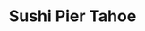 ---
layout: place
title: "Sushi Pier Tahoe"
permalink: /nevada/stateline/sushi-pier-tahoe.html
stateAbbr: NV
stateName: Nevada
cityName: Stateline
seo:
  name: "Sushi Pier Tahoe"
  type: Restaurant
  links: http://tahoesushipier.com/
description: "Looking for sushi in Stateline, Nevada? Check out Sushi Pier Tahoe for a delightful Japanese dining experience. Enjoy a variety of sushi and other dishes in ..."
place_id: ChIJaR_MrYWamYARGlO6c0kaV1o
photos:
  - name: >-
      places/ChIJaR_MrYWamYARGlO6c0kaV1o/photos/AeeoHcIOmjZFZaliMx7QiMvwQIYkEoK74tciYlie28f0T7eP_Nj2clQFsQgA3EviMy_TsevpFkYLQ8oYGsTAwkcCsTp0AtaqX33ToQNNh4g3g6Y1OefHjvv3qoHF35ly1WspmJtcM_W-hHaHF5adgBkHjvOXopB09eHdzpPGcBZZ3UbwY4G2Z3silxFota52BWRwtWC3f7U-QqxZm4BbOJOIrnq4nnJ4aYer9GRdWG0ON7BOxwPM0543MQVt-78k-223oOVgOLYBGotuMYlZ8eXU_SNGrf63xWRHFWJ-AidBKKOFvw
    widthPx: 768
    heightPx: 576
    authorAttributions:
      - displayName: Sushi Pier Tahoe
        uri: https://maps.google.com/maps/contrib/101859757002966379877
        photoUri: >-
          https://lh3.googleusercontent.com/a/ACg8ocIWbfmkiON7kCXZjSzBc40uppQLQjEyGgh4NqkJJd2LHtlf7g=s100-p-k-no-mo
    flagContentUri: >-
      https://www.google.com/local/imagery/report/?cb_client=maps_api_places.places_api&image_key=!1e10!2sAF1QipM2-SR_n-pnFhBe4HntbqiHW26FCWtAu2IMF3Ec&hl=en-US
    googleMapsUri: >-
      https://www.google.com/maps/place//data=!3m4!1e2!3m2!1sAF1QipM2-SR_n-pnFhBe4HntbqiHW26FCWtAu2IMF3Ec!2e10!4m2!3m1!1s0x80999a85adcc1f69:0x5a571a4973ba531a
  - name: >-
      places/ChIJaR_MrYWamYARGlO6c0kaV1o/photos/AeeoHcIv_PfYG4bMPkPwWDg-_ZoRaRnP-UBtdv-dgUd4r9XhYnBokelg9g2qeSyEqZFNAyKeeLtKlKlf6K6_1w32nezyvS3dqNWw-L7_U5O6ukP6T4SDEaH1XxW5FmbNJLYFFHFMsGf4dzwI-_z_FJqgUr93hMR1bSjVPh5EE-Lbz_TTXhI0HeJNS_wmrMeUR69Yvd17Gjw4TgGs1nKpOFJp51T_uB4NWaS6_65-2uQyxFOe43K9NphQwY39GL8kCSf1Vb3gTBAwgW3o2Hi2yv7TmzoH1fW7s3TY_N0J9RINjHuBV6YVl74MtETvl-a7peEUTvWw7-M8twzjofPvxAkDAl5MGzj12sS3R6bIUu8kw5IMa0K6TTLATYtO5xxvg9byS7hVHiUhJjMXkFefFQwI4kgnBtbub-HIJMs1hq_57hoDwQ
    widthPx: 4032
    heightPx: 1908
    authorAttributions:
      - displayName: Winnie Hsu
        uri: https://maps.google.com/maps/contrib/103793057661244951775
        photoUri: >-
          https://lh3.googleusercontent.com/a-/ALV-UjWN--05W6G0N4vO-ww4BtUEEqXtyZn2AZM9GEJ1kIg51bVK-2KyXg=s100-p-k-no-mo
    flagContentUri: >-
      https://www.google.com/local/imagery/report/?cb_client=maps_api_places.places_api&image_key=!1e10!2sCIHM0ogKEICAgIDyjuPxGA&hl=en-US
    googleMapsUri: >-
      https://www.google.com/maps/place//data=!3m4!1e2!3m2!1sCIHM0ogKEICAgIDyjuPxGA!2e10!4m2!3m1!1s0x80999a85adcc1f69:0x5a571a4973ba531a
  - name: >-
      places/ChIJaR_MrYWamYARGlO6c0kaV1o/photos/AeeoHcJAHwBCoUo7TN0aUCnKoNBZxxSUvf04dgg2WTr_VCp_WSCsE_WSSVEjS8Y0e-wm3kODXwULd8YRzUUX5goCtgcpKipWNSsFHcOofzrNlz3mxUG2MplxCZCS5a96wnGUlMvuu2N0R4o9Q4PsnX5c8Bu2APoxjIjfBl2b0vnR2Ext3NW_O3QNJSh0yOSPN26jDbKKva7jkInCyi9jWhEirt0OXa9VJxm-CF_d4QOyMsrK-lB7Gh9gRp67CyMC80-ZeoZ6YsW5-CEGC9HLwGizwSiMC8tbdvkOjvvK790Ycua98LBfF3pxxWX30-pODGgQVvmodEGwZL8MUBRRyZJfqy8MvYSmcHqdSmQ7S0eOjMOY9W0104VgScHrwsA9b79_jOq9yFUFvkKc8gEdKyjxvHxJF0bl0Av-AAqgJY8U5EviSQ
    widthPx: 4032
    heightPx: 2268
    authorAttributions:
      - displayName: Danira Mejia
        uri: https://maps.google.com/maps/contrib/100285812008310474246
        photoUri: >-
          https://lh3.googleusercontent.com/a-/ALV-UjWLgCjW3eCO118OePzXGlfgfxMSWwTzSw5PhtqPwhgOTsqkoq1y2w=s100-p-k-no-mo
    flagContentUri: >-
      https://www.google.com/local/imagery/report/?cb_client=maps_api_places.places_api&image_key=!1e10!2sCIHM0ogKEICAgICx6djPKg&hl=en-US
    googleMapsUri: >-
      https://www.google.com/maps/place//data=!3m4!1e2!3m2!1sCIHM0ogKEICAgICx6djPKg!2e10!4m2!3m1!1s0x80999a85adcc1f69:0x5a571a4973ba531a
  - name: >-
      places/ChIJaR_MrYWamYARGlO6c0kaV1o/photos/AeeoHcLMLk9-FyuUOa51hVS5ayKZDJrfMJTH8DcppmgESGEqO9eB7Bry5RKdfSfxpj6QWMb3h716QhGkhyIWaIp217cv8vSlF0wKXjvKgwBf6MX32lxbycwvluRj2HPlLGOpcnk0b5IQYAgKzH5CublZBiu6muV1Lo_7tACgXpfpO2HIwKUPlpAIAJ4rvL1ELkh1PyPfw_2JMBAfnpI9BUCKrMTZg0AQZQn22L_HNE_3rcWG4wJbYO77vPpQr9--I09lmOFSAEePidwtu77OeNcJNuOcPkwWkz6DlduvY9TUmd5UI37ufCgw7xQAtJ1NUN_8lREc__W518V0Zqj5K4ek-J-G1HEZXpT7HcAzm_-UAWptj1_o72T7Tjrynns1g9dfDHYdqck5fvjRlSIvv3E3VxgqZqzUUyyaPjkiNvOgBxLduQ
    widthPx: 4032
    heightPx: 3024
    authorAttributions:
      - displayName: Raybies Flynn
        uri: https://maps.google.com/maps/contrib/112077616908363621626
        photoUri: >-
          https://lh3.googleusercontent.com/a-/ALV-UjVFK8YOMkSTSXCxTLt5ityvGUc5aHmp1G8FZjNoxGYgYiYkmohf0A=s100-p-k-no-mo
    flagContentUri: >-
      https://www.google.com/local/imagery/report/?cb_client=maps_api_places.places_api&image_key=!1e10!2sCIHM0ogKEICAgIC5xrzNLw&hl=en-US
    googleMapsUri: >-
      https://www.google.com/maps/place//data=!3m4!1e2!3m2!1sCIHM0ogKEICAgIC5xrzNLw!2e10!4m2!3m1!1s0x80999a85adcc1f69:0x5a571a4973ba531a
  - name: >-
      places/ChIJaR_MrYWamYARGlO6c0kaV1o/photos/AeeoHcLE191fu8Y5aIki9pvOd_QOiKIWFweW0szpjg_Uxcv8nVYAkHFBNTbnup9WwwLbDQcY-pYO9Ulyuhm9vYjQ8wexBLFSpkZ0XU9b1MIooUj0qJNWfXf4wpGhG6PBmSf9B0bDeQwIVISdtIWboVeBGQ5pMoqV4l0wKoWFc2mca5kZzk6AVEGacZJ4U6-BkYu2DuuWEUr-jPT_dsk7xROjnKlrGMpRuiPdAqrzwznc3rohfeB9rcln74ZAE1jrsnx_JkaG_AEMhoCBmktPM5aEAACtnq2yVV_WgW1nhshsf846tY-XwGrxd7uckxQQ_q0x5q7dsn6j6K5JqteOeugpXz_1YRp4bXrqLSozMpTnyeHIStKoDvLhJd35wsPSFngbr_Hn1Mym35FqRm65FLvNuyzphkSPnu3CKEEc44PVT6LC0EIk
    widthPx: 4032
    heightPx: 3024
    authorAttributions:
      - displayName: rob easton
        uri: https://maps.google.com/maps/contrib/101552077157245929973
        photoUri: >-
          https://lh3.googleusercontent.com/a/ACg8ocKCkbgG_sXKEjsVJJIvrQLiGJ1rpqIq6lh1fGW1mMRiDYh1dg=s100-p-k-no-mo
    flagContentUri: >-
      https://www.google.com/local/imagery/report/?cb_client=maps_api_places.places_api&image_key=!1e10!2sCIHM0ogKEICAgIDn-JrbqQE&hl=en-US
    googleMapsUri: >-
      https://www.google.com/maps/place//data=!3m4!1e2!3m2!1sCIHM0ogKEICAgIDn-JrbqQE!2e10!4m2!3m1!1s0x80999a85adcc1f69:0x5a571a4973ba531a
  - name: >-
      places/ChIJaR_MrYWamYARGlO6c0kaV1o/photos/AeeoHcLZLYU710UMTWeV6--tW-Q9_82nYIHPiIZwhuAL7oTRX0bpsT5DLUW6SUSij8qVT6m1I-4RsPCggRtQHxL5agSo4mLI3saJaf42agfiI8vjEszcUGJ3T3mHTDcZetqWg0aWA31fsTehMQFTF-rDDEvzzEm4o72b50ao0qOmqjyomchKGKGTbNzlJyxKvlYaDbjIr0b-Fjqe7GfG4415gm1J9F2ALe4Z7X7pJFI8CjUBxN1801lUkN2HSSGeJzRlw7PA5zgnS7zqGdUXwQkVpjM5zZfoiMFuMQOuVYcekvXhl-cVldyHAkJqs853QMOc5kXx8h52ScsGdG3Ojh6_PDMeiftImY_nehlKGdpX2nySfkLZB0F81sRHTOT1wbY2bKzUK1x9Z3exaA5PZgM-V6z-JBC5zZ4h00IGJIZwnJU
    widthPx: 4160
    heightPx: 2080
    authorAttributions:
      - displayName: Gao Liang
        uri: https://maps.google.com/maps/contrib/116483762675566387545
        photoUri: >-
          https://lh3.googleusercontent.com/a-/ALV-UjWyCD5GaiXtpMRmxBJkJCUkua7Od9SZsUZyq7d65elUh3BpfzY=s100-p-k-no-mo
    flagContentUri: >-
      https://www.google.com/local/imagery/report/?cb_client=maps_api_places.places_api&image_key=!1e10!2sCIHM0ogKEICAgIDEzOzOPA&hl=en-US
    googleMapsUri: >-
      https://www.google.com/maps/place//data=!3m4!1e2!3m2!1sCIHM0ogKEICAgIDEzOzOPA!2e10!4m2!3m1!1s0x80999a85adcc1f69:0x5a571a4973ba531a
  - name: >-
      places/ChIJaR_MrYWamYARGlO6c0kaV1o/photos/AeeoHcJiGl26uiiyFKSFZbczPQNZA6b5F8PapZAiAC5dfFryPFdjUHTuRZTyAn_LBSbXKROH51bJfqw3PpixgjczocE10o-GWcmZwWJ4oFLiKXMdouTa216_gRrqra7J5gthF5iwlFh0p8gm7OtsIRJ2exSC2TXDdU2JnOifisJhb_TEarDokmeEkSieEOeRQaAfUYGXnNhH2KiZBQ0CLsyUTs2Tna-LhqU4fbZnsnqQnay7HoQh-v_btfnkVAbmuroAFBMPnetRuiQKmK62muAjL5s8TNHdzntdo5xU-y5nNpb8718W14h_zgRJFIzCOwxg8zPvaT_3Gaxc1OuQc-_c_kJO-p-OBZaiJKXDmQqQpe867FqLqv3hSX9d6j1l7VWUlvu1vcBxay1832naKNX8xHXhvc5-A1QID6GqVIJLnJgN_n_Y
    widthPx: 3024
    heightPx: 4032
    authorAttributions:
      - displayName: Michael Terry
        uri: https://maps.google.com/maps/contrib/108203723200888756343
        photoUri: >-
          https://lh3.googleusercontent.com/a-/ALV-UjWu-iqpT8TEICAhe1wqerMZVqDhbpZJugBZbS2KZniCylqM2cwY4A=s100-p-k-no-mo
    flagContentUri: >-
      https://www.google.com/local/imagery/report/?cb_client=maps_api_places.places_api&image_key=!1e10!2sCIHM0ogKEICAgMDAremC1QE&hl=en-US
    googleMapsUri: >-
      https://www.google.com/maps/place//data=!3m4!1e2!3m2!1sCIHM0ogKEICAgMDAremC1QE!2e10!4m2!3m1!1s0x80999a85adcc1f69:0x5a571a4973ba531a
  - name: >-
      places/ChIJaR_MrYWamYARGlO6c0kaV1o/photos/AeeoHcLinPILXowsff3UwZEzxQ1oPWfXrGGb_i8miDdyv7FvJO9RnjCjrTjJzRfKIEMJOOmD-KC3YeRgNmrpJJgD2_NyJPpCNMLc7FppXJ2uyHlRf7zg6LKK-65q2oxHxxfHz69gnVT1ULJbU4GeBddoJXEYEWJNnagHAgBrA4ry2rMes8WoYpU0llm7RQluiG7hkJOJymhmRrlz9DHgS3kWT_V8pirdXW2Aqo71ts-19OHBoQvdKDbDTDNmDwbco2uJd4cjaSFzhFIDsdDD-42Vis0SYvnRXCVR6LV-W5KnXUv5RqF7XMJ9G15Qvo8Vgv-aCac_A8H__55yAWGZntyykdWPraHkL9CsRHbmngoI-ZowjQBIjmGTIUyTdntmhZmoxajQYgMlXJydn9IXKKRios9XAqDkM0x5PSiBABzesB1nqv_B
    widthPx: 960
    heightPx: 540
    authorAttributions:
      - displayName: PangChee Vang
        uri: https://maps.google.com/maps/contrib/108599860123886168410
        photoUri: >-
          https://lh3.googleusercontent.com/a-/ALV-UjWW0BSAG4v-pNlpJnmkdlP4u-55fwlM5xern1Qvjh83N1ZcLLyJ=s100-p-k-no-mo
    flagContentUri: >-
      https://www.google.com/local/imagery/report/?cb_client=maps_api_places.places_api&image_key=!1e10!2sCIHM0ogKEICAgID27outywE&hl=en-US
    googleMapsUri: >-
      https://www.google.com/maps/place//data=!3m4!1e2!3m2!1sCIHM0ogKEICAgID27outywE!2e10!4m2!3m1!1s0x80999a85adcc1f69:0x5a571a4973ba531a
  - name: >-
      places/ChIJaR_MrYWamYARGlO6c0kaV1o/photos/AeeoHcJ8rLvgR2ieXWzd-7key_1SqLKpJ4vr0Ys0YryHnzWisdwQkPUneHAcXKHXSQNiHChN1bzP0evMxCBwD04OzgENZwuU42m_YcA967DaPdbMip5qGgdWNfOA3N7HJJZ6Vj6Tvyp68dxBLOvzzRiR4spYreMt0q__hOUDiWrb5tSSWqljlwdkLwJoer9cm_frjFeU2gjS7pEpVvbVCccAqElVaDDPjxp3BIzX-EFXiDu72ZS24wfS0bRlzelAKs1YFhV8eFAUa0K0Fq5r92m6cmW3-0n63987fa-jrDJ8qk4HIUy-qmykKyxxxZbzBboCpsS9tepS2TXWSx8SLEB9oaN6LFDF7m1wrOKNm8s0KHFIB3chOak0UTord4nNlGFa0GEzwsaGQQEDBEsrLLxZN1YZxnLHR8B-OFQvzUspmLyFD5k
    widthPx: 1705
    heightPx: 960
    authorAttributions:
      - displayName: PangChee Vang
        uri: https://maps.google.com/maps/contrib/108599860123886168410
        photoUri: >-
          https://lh3.googleusercontent.com/a-/ALV-UjWW0BSAG4v-pNlpJnmkdlP4u-55fwlM5xern1Qvjh83N1ZcLLyJ=s100-p-k-no-mo
    flagContentUri: >-
      https://www.google.com/local/imagery/report/?cb_client=maps_api_places.places_api&image_key=!1e10!2sCIHM0ogKEICAgID27outkwE&hl=en-US
    googleMapsUri: >-
      https://www.google.com/maps/place//data=!3m4!1e2!3m2!1sCIHM0ogKEICAgID27outkwE!2e10!4m2!3m1!1s0x80999a85adcc1f69:0x5a571a4973ba531a
  - name: >-
      places/ChIJaR_MrYWamYARGlO6c0kaV1o/photos/AeeoHcJT4LFgxnCQ5U_-cSqTaendMuVyhTnqygdYa9sEjymxEECzkjptJ5Mp1MOUiN_DZEIICsxMFCgc4otu_s2YJohxvHuC3Wh3qEI3s97fraZd8nUqMg6So0sqvilZGUknwGwWpQPP0FjGe7If7CCSv2Z0GbW8GTS03c0nXT0BHem5mC3ssmop4GKvkFfh-V8LKiZf4utWenN6Q_lbaJ4e372amV7o2DQOhhlL9FHuR7JqydcDdMoNzqMdx8oSfQXSTZLpdNrRE0VfF8_GouzkJAKKKD3kfyKzeKLDWohF5e15t7QE5nQrhTgLc4hLFcH013OZLov_0-c7pVdTGuFdXXUs3IfbDrq2hGg-VvtTY52PYu3bpadGBBvm0jUt7wwvEEwxYUVw5PxUSsl1bWarDH-GsO5mPImuV7593uIQXCRwEA
    widthPx: 4032
    heightPx: 3024
    authorAttributions:
      - displayName: rob easton
        uri: https://maps.google.com/maps/contrib/101552077157245929973
        photoUri: >-
          https://lh3.googleusercontent.com/a/ACg8ocKCkbgG_sXKEjsVJJIvrQLiGJ1rpqIq6lh1fGW1mMRiDYh1dg=s100-p-k-no-mo
    flagContentUri: >-
      https://www.google.com/local/imagery/report/?cb_client=maps_api_places.places_api&image_key=!1e10!2sCIHM0ogKEICAgIDn-JrbaQ&hl=en-US
    googleMapsUri: >-
      https://www.google.com/maps/place//data=!3m4!1e2!3m2!1sCIHM0ogKEICAgIDn-JrbaQ!2e10!4m2!3m1!1s0x80999a85adcc1f69:0x5a571a4973ba531a
address: 177 US-50, Stateline, NV 89449, USA
street: 177 US-50
city: Stateline
state: NV
zip: '89449'
country: USA
neighborhood: null
latitude: '38.971145'
longitude: '-119.934662'
accessibility_options:
  wheelchairAccessibleParking: true
  wheelchairAccessibleEntrance: true
  wheelchairAccessibleRestroom: true
  wheelchairAccessibleSeating: true
business_status: OPERATIONAL
name: Sushi Pier Tahoe
google_maps_links:
  directionsUri: >-
    https://www.google.com/maps/dir//''/data=!4m7!4m6!1m1!4e2!1m2!1m1!1s0x80999a85adcc1f69:0x5a571a4973ba531a!3e0
  placeUri: https://maps.google.com/?cid=6509700689163866906
  writeAReviewUri: >-
    https://www.google.com/maps/place//data=!4m3!3m2!1s0x80999a85adcc1f69:0x5a571a4973ba531a!12e1
  reviewsUri: >-
    https://www.google.com/maps/place//data=!4m4!3m3!1s0x80999a85adcc1f69:0x5a571a4973ba531a!9m1!1b1
  photosUri: >-
    https://www.google.com/maps/place//data=!4m3!3m2!1s0x80999a85adcc1f69:0x5a571a4973ba531a!10e5
primary_type: Sushi Restaurant
opening_hours:
  regular: null
  current: null
secondary_opening_hours:
  regular:
    weekdayDescriptions: null
    type: null
  current:
    weekdayDescriptions: null
    type: null
phone: (775) 588-8588
price_level: PRICE_LEVEL_MODERATE
price_range: $30 &ndash; $50
rating: '4.0'
rating_count: 1413
website: http://tahoesushipier.com/
reviews: null
parking_options: null
payment_options: null
allow_dogs: null
curbside_pickup: null
delivery: null
dine_in: null
good_for_children: null
good_for_groups: null
good_for_sports: null
live_music: null
menu_for_children: null
outdoor_seating: null
reservable: null
restroom: null
serves_beer: null
serves_breakfast: null
serves_brunch: null
serves_cocktails: null
serves_coffee: null
serves_dinner: null
serves_dessert: null
serves_lunch: null
serves_vegetarian_food: null
serves_wine: null
takeout: null
summary: null

---